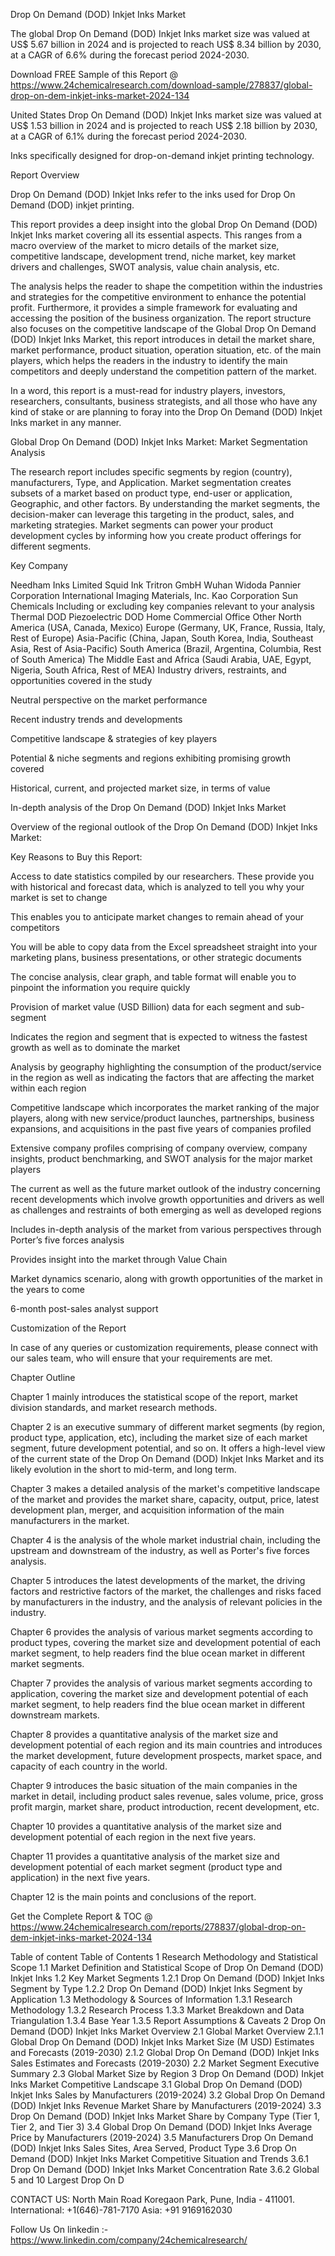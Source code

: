 Drop On Demand (DOD) Inkjet Inks Market

The global Drop On Demand (DOD) Inkjet Inks market size was valued at US$ 5.67 billion in 2024 and is projected to reach US$ 8.34 billion by 2030, at a CAGR of 6.6% during the forecast period 2024-2030.

Download FREE Sample of this Report @ https://www.24chemicalresearch.com/download-sample/278837/global-drop-on-dem-inkjet-inks-market-2024-134

United States Drop On Demand (DOD) Inkjet Inks market size was valued at US$ 1.53 billion in 2024 and is projected to reach US$ 2.18 billion by 2030, at a CAGR of 6.1% during the forecast period 2024-2030.

Inks specifically designed for drop-on-demand inkjet printing technology.

Report Overview

Drop On Demand (DOD) Inkjet Inks refer to the inks used for Drop On Demand (DOD) inkjet printing.

This report provides a deep insight into the global Drop On Demand (DOD) Inkjet Inks market covering all its essential aspects. This ranges from a macro overview of the market to micro details of the market size, competitive landscape, development trend, niche market, key market drivers and challenges, SWOT analysis, value chain analysis, etc.

The analysis helps the reader to shape the competition within the industries and strategies for the competitive environment to enhance the potential profit. Furthermore, it provides a simple framework for evaluating and accessing the position of the business organization. The report structure also focuses on the competitive landscape of the Global Drop On Demand (DOD) Inkjet Inks Market, this report introduces in detail the market share, market performance, product situation, operation situation, etc. of the main players, which helps the readers in the industry to identify the main competitors and deeply understand the competition pattern of the market.

In a word, this report is a must-read for industry players, investors, researchers, consultants, business strategists, and all those who have any kind of stake or are planning to foray into the Drop On Demand (DOD) Inkjet Inks market in any manner.

Global Drop On Demand (DOD) Inkjet Inks Market: Market Segmentation Analysis

The research report includes specific segments by region (country), manufacturers, Type, and Application. Market segmentation creates subsets of a market based on product type, end-user or application, Geographic, and other factors. By understanding the market segments, the decision-maker can leverage this targeting in the product, sales, and marketing strategies. Market segments can power your product development cycles by informing how you create product offerings for different segments.

Key Company

Needham Inks Limited
Squid Ink
Tritron GmbH
Wuhan Widoda
Pannier Corporation
International Imaging Materials, Inc.
Kao Corporation
Sun Chemicals
Including or excluding key companies relevant to your analysis
Thermal DOD
Piezoelectric DOD
Home
Commercial
Office
Other
North America (USA, Canada, Mexico)
Europe (Germany, UK, France, Russia, Italy, Rest of Europe)
Asia-Pacific (China, Japan, South Korea, India, Southeast Asia, Rest of Asia-Pacific)
South America (Brazil, Argentina, Columbia, Rest of South America)
The Middle East and Africa (Saudi Arabia, UAE, Egypt, Nigeria, South Africa, Rest of MEA)
Industry drivers, restraints, and opportunities covered in the study

Neutral perspective on the market performance

Recent industry trends and developments

Competitive landscape & strategies of key players

Potential & niche segments and regions exhibiting promising growth covered

Historical, current, and projected market size, in terms of value

In-depth analysis of the Drop On Demand (DOD) Inkjet Inks Market

Overview of the regional outlook of the Drop On Demand (DOD) Inkjet Inks Market:

Key Reasons to Buy this Report:

Access to date statistics compiled by our researchers. These provide you with historical and forecast data, which is analyzed to tell you why your market is set to change

This enables you to anticipate market changes to remain ahead of your competitors

You will be able to copy data from the Excel spreadsheet straight into your marketing plans, business presentations, or other strategic documents

The concise analysis, clear graph, and table format will enable you to pinpoint the information you require quickly

Provision of market value (USD Billion) data for each segment and sub-segment

Indicates the region and segment that is expected to witness the fastest growth as well as to dominate the market

Analysis by geography highlighting the consumption of the product/service in the region as well as indicating the factors that are affecting the market within each region

Competitive landscape which incorporates the market ranking of the major players, along with new service/product launches, partnerships, business expansions, and acquisitions in the past five years of companies profiled

Extensive company profiles comprising of company overview, company insights, product benchmarking, and SWOT analysis for the major market players

The current as well as the future market outlook of the industry concerning recent developments which involve growth opportunities and drivers as well as challenges and restraints of both emerging as well as developed regions

Includes in-depth analysis of the market from various perspectives through Porter’s five forces analysis

Provides insight into the market through Value Chain

Market dynamics scenario, along with growth opportunities of the market in the years to come

6-month post-sales analyst support

Customization of the Report

In case of any queries or customization requirements, please connect with our sales team, who will ensure that your requirements are met.

Chapter Outline

Chapter 1 mainly introduces the statistical scope of the report, market division standards, and market research methods.

Chapter 2 is an executive summary of different market segments (by region, product type, application, etc), including the market size of each market segment, future development potential, and so on. It offers a high-level view of the current state of the Drop On Demand (DOD) Inkjet Inks Market and its likely evolution in the short to mid-term, and long term.

Chapter 3 makes a detailed analysis of the market's competitive landscape of the market and provides the market share, capacity, output, price, latest development plan, merger, and acquisition information of the main manufacturers in the market.

Chapter 4 is the analysis of the whole market industrial chain, including the upstream and downstream of the industry, as well as Porter's five forces analysis.

Chapter 5 introduces the latest developments of the market, the driving factors and restrictive factors of the market, the challenges and risks faced by manufacturers in the industry, and the analysis of relevant policies in the industry.

Chapter 6 provides the analysis of various market segments according to product types, covering the market size and development potential of each market segment, to help readers find the blue ocean market in different market segments.

Chapter 7 provides the analysis of various market segments according to application, covering the market size and development potential of each market segment, to help readers find the blue ocean market in different downstream markets.

Chapter 8 provides a quantitative analysis of the market size and development potential of each region and its main countries and introduces the market development, future development prospects, market space, and capacity of each country in the world.

Chapter 9 introduces the basic situation of the main companies in the market in detail, including product sales revenue, sales volume, price, gross profit margin, market share, product introduction, recent development, etc.

Chapter 10 provides a quantitative analysis of the market size and development potential of each region in the next five years.

Chapter 11 provides a quantitative analysis of the market size and development potential of each market segment (product type and application) in the next five years.

Chapter 12 is the main points and conclusions of the report.

Get the Complete Report & TOC @ https://www.24chemicalresearch.com/reports/278837/global-drop-on-dem-inkjet-inks-market-2024-134

Table of content
Table of Contents
1 Research Methodology and Statistical Scope
1.1 Market Definition and Statistical Scope of Drop On Demand (DOD) Inkjet Inks
1.2 Key Market Segments
1.2.1 Drop On Demand (DOD) Inkjet Inks Segment by Type
1.2.2 Drop On Demand (DOD) Inkjet Inks Segment by Application
1.3 Methodology & Sources of Information
1.3.1 Research Methodology
1.3.2 Research Process
1.3.3 Market Breakdown and Data Triangulation
1.3.4 Base Year
1.3.5 Report Assumptions & Caveats
2 Drop On Demand (DOD) Inkjet Inks Market Overview
2.1 Global Market Overview
2.1.1 Global Drop On Demand (DOD) Inkjet Inks Market Size (M USD) Estimates and Forecasts (2019-2030)
2.1.2 Global Drop On Demand (DOD) Inkjet Inks Sales Estimates and Forecasts (2019-2030)
2.2 Market Segment Executive Summary
2.3 Global Market Size by Region
3 Drop On Demand (DOD) Inkjet Inks Market Competitive Landscape
3.1 Global Drop On Demand (DOD) Inkjet Inks Sales by Manufacturers (2019-2024)
3.2 Global Drop On Demand (DOD) Inkjet Inks Revenue Market Share by Manufacturers (2019-2024)
3.3 Drop On Demand (DOD) Inkjet Inks Market Share by Company Type (Tier 1, Tier 2, and Tier 3)
3.4 Global Drop On Demand (DOD) Inkjet Inks Average Price by Manufacturers (2019-2024)
3.5 Manufacturers Drop On Demand (DOD) Inkjet Inks Sales Sites, Area Served, Product Type
3.6 Drop On Demand (DOD) Inkjet Inks Market Competitive Situation and Trends
3.6.1 Drop On Demand (DOD) Inkjet Inks Market Concentration Rate
3.6.2 Global 5 and 10 Largest Drop On D

CONTACT US:
North Main Road Koregaon Park, Pune, India - 411001.
International: +1(646)-781-7170
Asia: +91 9169162030

Follow Us On linkedin :- https://www.linkedin.com/company/24chemicalresearch/
